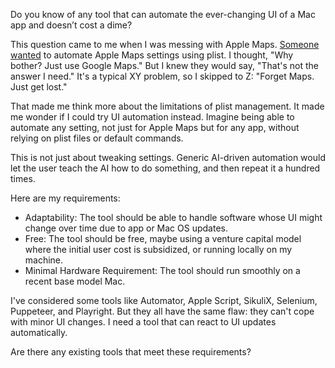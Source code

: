 Do you know of any tool that can automate the ever-changing UI of a Mac app and doesn’t cost a dime?

This question came to me when I was messing with Apple Maps. [Someone wanted](https://github.com/8ta4/plist/issues/24#issuecomment-1931474720) to automate Apple Maps settings using plist. I thought, "Why bother? Just use Google Maps." But I knew they would say, "That's not the answer I need." It's a typical XY problem, so I skipped to Z: "Forget Maps. Just get lost."

That made me think more about the limitations of plist management. It made me wonder if I could try UI automation instead. Imagine being able to automate any setting, not just for Apple Maps but for any app, without relying on plist files or default commands.

This is not just about tweaking settings. Generic AI-driven automation would let the user teach the AI how to do something, and then repeat it a hundred times.

Here are my requirements:

- Adaptability: The tool should be able to handle software whose UI might change over time due to app or Mac OS updates.
- Free: The tool should be free, maybe using a venture capital model where the initial user cost is subsidized, or running locally on my machine.
- Minimal Hardware Requirement: The tool should run smoothly on a recent base model Mac.

I've considered some tools like Automator, Apple Script, SikuliX, Selenium, Puppeteer, and Playright. But they all have the same flaw: they can't cope with minor UI changes. I need a tool that can react to UI updates automatically.

Are there any existing tools that meet these requirements?
